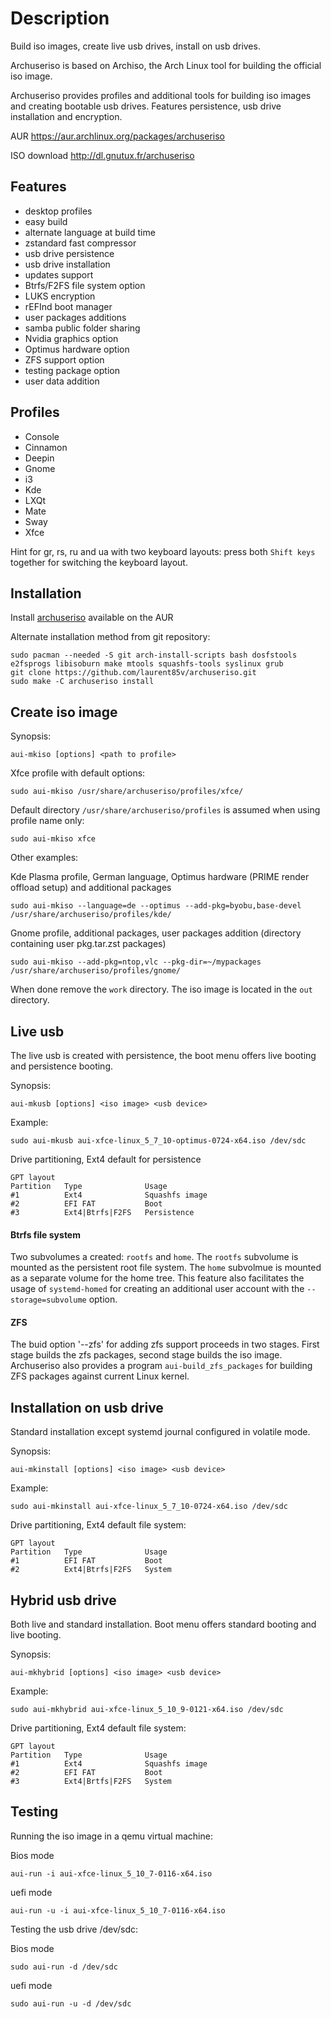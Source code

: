 Description
===========

Build iso images, create live usb drives, install on usb drives.
 
Archuseriso is based on Archiso, the Arch Linux tool for building the official iso image.

Archuseriso provides profiles and additional tools for building iso images and creating bootable usb drives. Features persistence, usb drive installation and encryption.

AUR https://aur.archlinux.org/packages/archuseriso

ISO download http://dl.gnutux.fr/archuseriso

Features
--------

* desktop profiles
* easy build
* alternate language at build time
* zstandard fast compressor
* usb drive persistence
* usb drive installation
* updates support
* Btrfs/F2FS file system option
* LUKS encryption
* rEFInd boot manager
* user packages additions
* samba public folder sharing
* Nvidia graphics option
* Optimus hardware option
* ZFS support option
* testing package option
* user data addition

Profiles
--------

* Console
* Cinnamon
* Deepin
* Gnome
* i3
* Kde
* LXQt
* Mate
* Sway
* Xfce

Hint for gr, rs, ru and ua with two keyboard layouts: press both `Shift keys` together for switching the keyboard layout. 

Installation
------------

Install [archuseriso](https://aur.archlinux.org/packages/archuseriso/) available on the AUR 

Alternate installation method from git repository:

    sudo pacman --needed -S git arch-install-scripts bash dosfstools e2fsprogs libisoburn make mtools squashfs-tools syslinux grub
    git clone https://github.com/laurent85v/archuseriso.git
    sudo make -C archuseriso install

Create iso image
----------------

Synopsis:

    aui-mkiso [options] <path to profile>

Xfce profile with default options:

    sudo aui-mkiso /usr/share/archuseriso/profiles/xfce/

Default directory `/usr/share/archuseriso/profiles` is assumed when using profile name only:

    sudo aui-mkiso xfce

Other examples:

Kde Plasma profile, German language, Optimus hardware (PRIME render offload setup) and additional packages

    sudo aui-mkiso --language=de --optimus --add-pkg=byobu,base-devel /usr/share/archuseriso/profiles/kde/

Gnome profile, additional packages, user packages addition (directory containing user pkg.tar.zst packages)

    sudo aui-mkiso --add-pkg=ntop,vlc --pkg-dir=~/mypackages /usr/share/archuseriso/profiles/gnome/

When done remove the `work` directory. The iso image is located in the `out` directory.

Live usb
--------
The live usb is created with persistence, the boot menu offers live booting and persistence booting.

Synopsis:

    aui-mkusb [options] <iso image> <usb device>

Example:

    sudo aui-mkusb aui-xfce-linux_5_7_10-optimus-0724-x64.iso /dev/sdc

Drive partitioning, Ext4 default for persistence

    GPT layout
    Partition   Type              Usage
    #1          Ext4              Squashfs image
    #2          EFI FAT           Boot
    #3          Ext4|Btrfs|F2FS   Persistence

#### Btrfs file system
Two subvolumes a created: `rootfs` and `home`. The `rootfs` subvolume is mounted as the persistent root file system. The `home` subvolmue is mounted as a separate volume for the home tree. This feature also facilitates the usage of `systemd-homed` for creating an additional user account with the `--storage=subvolume` option.  

#### ZFS

The buid option '--zfs' for adding zfs support proceeds in two stages. First stage builds the zfs packages, second stage builds the iso image. Archuseriso also provides a program `aui-build_zfs_packages` for building ZFS packages against current Linux kernel.

Installation on usb drive
-------------------------
Standard installation except systemd journal configured in volatile mode.

Synopsis:

    aui-mkinstall [options] <iso image> <usb device>

Example:

    sudo aui-mkinstall aui-xfce-linux_5_7_10-0724-x64.iso /dev/sdc

Drive partitioning, Ext4 default file system:

    GPT layout
    Partition   Type              Usage
    #1          EFI FAT           Boot
    #2          Ext4|Btrfs|F2FS   System

Hybrid usb drive
---------------
Both live and standard installation. Boot menu offers standard booting and live booting.

Synopsis:

    aui-mkhybrid [options] <iso image> <usb device>

Example:

    sudo aui-mkhybrid aui-xfce-linux_5_10_9-0121-x64.iso /dev/sdc

Drive partitioning, Ext4 default file system:

    GPT layout
    Partition   Type              Usage
    #1          Ext4              Squashfs image
    #2          EFI FAT           Boot
    #3          Ext4|Brtfs|F2FS   System

Testing
-------
Running the iso image in a qemu virtual machine:

Bios mode

    aui-run -i aui-xfce-linux_5_10_7-0116-x64.iso

uefi mode

    aui-run -u -i aui-xfce-linux_5_10_7-0116-x64.iso

Testing the usb drive /dev/sdc:

Bios mode

    sudo aui-run -d /dev/sdc

uefi mode

    sudo aui-run -u -d /dev/sdc
